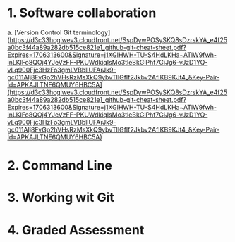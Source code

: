 # 1. Software collaboration
a. [Version Control Git terminology](https://d3c33hcgiwev3.cloudfront.net/SspDywPOSySKQ8sDzrskYA_e4f25a0bc3f44a89a282db515ce821e1_github-git-cheat-sheet.pdf?Expires=1706313600&Signature=j1XGIHWH-TU-S4HdLKHa~ATlW9fwh-inLKlFo8QOj4YJeVzFF-PKUWdkiqIsMo3tleBkGlPhf7GiJg6-vJzD1YQ-vLq900Fjc3HzFo3gmLVBbllUFArJk9-gc011AIj8FvGp2hVHsRzMsXkQ9ybvTIlGfIf2Jkbv2AfIKB9KJt4_&Key-Pair-Id=APKAJLTNE6QMUY6HBC5A](https://d3c33hcgiwev3.cloudfront.net/SspDywPOSySKQ8sDzrskYA_e4f25a0bc3f44a89a282db515ce821e1_github-git-cheat-sheet.pdf?Expires=1706313600&Signature=j1XGIHWH-TU-S4HdLKHa~ATlW9fwh-inLKlFo8QOj4YJeVzFF-PKUWdkiqIsMo3tleBkGlPhf7GiJg6-vJzD1YQ-vLq900Fjc3HzFo3gmLVBbllUFArJk9-gc011AIj8FvGp2hVHsRzMsXkQ9ybvTIlGfIf2Jkbv2AfIKB9KJt4_&Key-Pair-Id=APKAJLTNE6QMUY6HBC5A)
# 2. Command Line
# 3. Working wit Git
# 4. Graded Assessment
